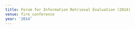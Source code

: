 ```yaml
---
title: Forum for Information Retrieval Evaluation (2014)
venue: fire_conference
year: '2014'
---
```

